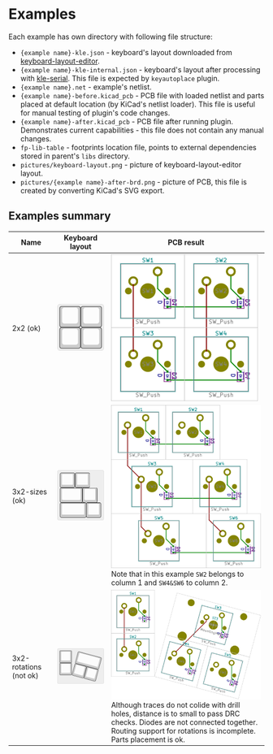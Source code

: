 # Examples

Each example has own directory with following file structure:

- `{example name}-kle.json` - keyboard's layout downloaded from [keyboard-layout-editor](http://www.keyboard-layout-editor.com).
- `{example name}-kle-internal.json` - keyboard's layout after processing with [kle-serial](https://github.com/ijprest/kle-serial).
  This file is expected by `keyautoplace` plugin.
- `{example name}.net` - example's netlist.
- `{example name}-before.kicad_pcb` - PCB file with loaded netlist and parts placed
  at default location (by KiCad's netlist loader). This file is useful for manual
  testing of plugin's code changes.
- `{example name}-after.kicad_pcb` - PCB file after running plugin. Demonstrates
  current capabilities - this file does not contain any manual changes.
- `fp-lib-table` - footprints location file, points to external dependencies
  stored in parent's `libs` directory.
- `pictures/keyboard-layout.png` - picture of keyboard-layout-editor layout.
- `pictures/{example name}-after-brd.png` - picture of PCB, this file is created
  by converting KiCad's SVG export.

## Examples summary

Name | Keyboard layout | PCB result
--- | --- | ---
2x2 (ok) | ![2x2-layout](./2x2/pictures/keyboard-layout.png) | ![2x2-after](./2x2/pictures/2x2-after-brd.png)
3x2-sizes (ok) | ![3x2-sizes-layout](./3x2-sizes/pictures/keyboard-layout.png) | ![3x2-sizes-after](./3x2-sizes/pictures/3x2-sizes-after-brd.png)<br/>Note that in this example `SW2` belongs to column 1 and `SW4&SW6` to column 2.
3x2-rotations (not ok) | ![3x2-rotations-layout](./3x2-rotations/pictures/keyboard-layout.png) | ![3x2-rotations-after](./3x2-rotations/pictures/3x2-rotations-after-brd.png)<br/>Although traces do not colide with drill holes, distance is to small to pass DRC checks. Diodes are not connected together. Routing support for rotations is incomplete. Parts placement is ok.

